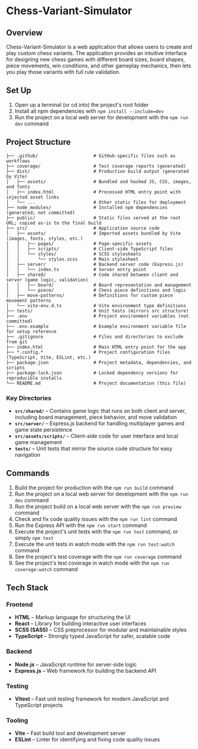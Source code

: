 # Chess-Variant-Simulator

## Overview

Chess-Variant-Simulator is a web application that allows users to create and play custom chess variants. The application provides an intuitive interface for designing new chess games with different board sizes, board shapes, piece movements, win conditions, and other gameplay mechanics, then lets you play those variants with full rule validation.

## Set Up

1. Open up a terminal (or cd into) the project's root folder
2. Install all npm dependencies with `npm install --include=dev`
3. Run the project on a local web server for development with the `npm run dev` command

## Project Structure

```text
├── .github/                     # GitHub-specific files such as workflows
├── coverage/                    # Test coverage reports (generated)
├── dist/                        # Production build output (generated by Vite)
│   ├── assets/                  # Bundled and hashed JS, CSS, images, and fonts
│   ├── index.html               # Processed HTML entry point with injected asset links
│   └── ...                      # Other static files for deployment
├── node_modules/                # Installed npm dependencies (generated; not committed)
├── public/                      # Static files served at the root URL; copied as-is to the final build
├── src/                         # Application source code
│   ├── assets/                  # Imported assets bundled by Vite (images, fonts, styles, etc.)
│   │   ├── pages/               # Page-specific assets
│   │   ├── scripts/             # Client-side TypeScript files
│   │   └── styles/              # SCSS stylesheets
│   │       └── styles.scss      # Main stylesheet
│   ├── server/                  # Backend server code (Express.js)
│   │   └── index.ts             # Server entry point
│   ├── shared/                  # Code shared between client and server (game logic, validation)
│   │   ├── board/               # Board representation and management
│   │   └── piece/               # Chess piece definitions and logic
│   ├── move-patterns/           # Definitions for custom piece movement patterns
│   └── vite-env.d.ts            # Vite environment type definitions
├── tests/                       # Unit tests (mirrors src structure)
├── .env                         # Project environment variables (not committed)
├── .env.example                 # Example environment variable file for setup reference
├── .gitignore                   # Files and directories to exclude from git
├── index.html                   # Main HTML entry point for the app
├── *.config.*                   # Project configuration files (TypeScript, Vite, ESLint, etc.)
├── package.json                 # Project metadata, dependencies, and scripts
├── package-lock.json            # Locked dependency versions for reproducible installs
└── README.md                    # Project documentation (this file)
```

### Key Directories

- **`src/shared/`** – Contains game logic that runs on both client and server, including board management, piece behavior, and move validation
- **`src/server/`** – Express.js backend for handling multiplayer games and game state persistence
- **`src/assets/scripts/`** – Client-side code for user interface and local game management
- **`tests/`** – Unit tests that mirror the source code structure for easy navigation

## Commands

1. Build the project for production with the `npm run build` command
2. Run the project on a local web server for development with the `npm run dev` command
3. Run the project build on a local web server with the `npm run preview` command
4. Check and fix code quality issues with the `npm run lint` command
5. Run the Express API with the `npm run start` command
6. Execute the project's unit tests with the `npm run test` command, or simply `npm test`
7. Execute the unit tests in watch mode with the `npm run test:watch` command
8. See the project's test coverage with the `npm run coverage` command
9. See the project's test coverage in watch mode with the `npm run coverage:watch` command

## Tech Stack

### Frontend

- **HTML** – Markup language for structuring the UI
- **React** – Library for building interactive user interfaces
- **SCSS (SASS)** – CSS preprocessor for modular and maintainable styles
- **TypeScript** – Strongly typed JavaScript for safer, scalable code

### Backend

- **Node.js** – JavaScript runtime for server-side logic
- **Express.js** – Web framework for building the backend API

### Testing

- **Vitest** – Fast unit testing framework for modern JavaScript and TypeScript projects

### Tooling

- **Vite** – Fast build tool and development server
- **ESLint** – Linter for identifying and fixing code quality issues

